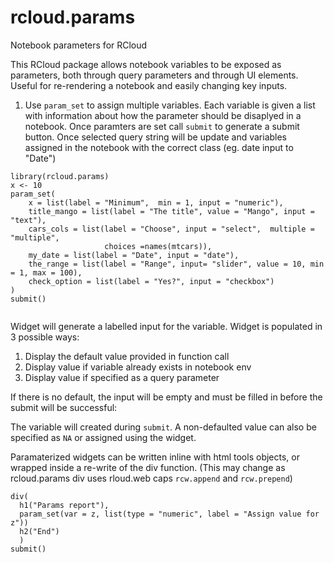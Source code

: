# rcloud.params
Notebook parameters for RCloud

This RCloud package allows notebook variables to be exposed as parameters,
both through query parameters and through UI elements. Useful for re-rendering a notebook and easily changing key inputs.

1. Use `param_set` to assign multiple variables. Each variable is given a list with information about how the parameter should be disaplyed in a notebook. Once paramters are set call `submit` to generate a submit button. Once selected query string will be update and variables assigned in the notebook with the correct class (eg. date input to "Date")

```{r}
library(rcloud.params)
x <- 10
param_set(
    x = list(label = "Minimum",  min = 1, input = "numeric"),
    title_mango = list(label = "The title", value = "Mango", input = "text"), 
    cars_cols = list(label = "Choose", input = "select",  multiple = "multiple", 
                     choices =names(mtcars)),
    my_date = list(label = "Date", input = "date"),
    the_range = list(label = "Range", input= "slider", value = 10, min = 1, max = 100),
    check_option = list(label = "Yes?", input = "checkbox")
)
submit()
 
```

Widget will generate a labelled input for the variable.
Widget is populated in 3 possible ways:

1. Display the default value provided in function call
2. Display value if variable already exists in notebook env 
3. Display value if specified as a query parameter


If there is no default, the input will be empty and must be filled in before the submit
will be successful:

The variable will created during `submit`. A non-defaulted value can also be specified as
`NA` or assigned using the widget.

Paramaterized widgets can be written inline with html tools objects, or wrapped inside a re-write of the div function. (This may change as rcloud.params div uses rloud.web caps `rcw.append` and `rcw.prepend`)

```{r}
div(
  h1("Params report"),
  param_set(var = z, list(type = "numeric", label = "Assign value for z")) 
  h2("End")
  )
submit()
```


